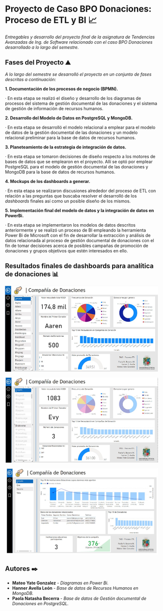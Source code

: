 # Proyecto de Caso BPO Donaciones: Proceso de ETL y BI 📈

_Entregables y desarrollo del proyecto final de la asignatura de Tendencias Avanzadas de Ing. de Software relacionado con el caso BPO Donaciones desarrollado a lo largo del semestre._

## Fases del Proyecto ⛰️

_A lo largo del semestre se desarrolló el proyecto en un conjunto de fases descritas a continuación:_

**1. Documentación de los procesos de negocio (BPMN).**

· En esta etapa se realizó el diseño y desarrollo de los diagramas de procesos del sistema de gestión documental de las donaciones y el sistema de gestión de información de recursos humanos.

**2. Desarrollo del Modelo de Datos en PostgreSQL y MongoDB.**

· En esta etapa se desarrolló el modelo relacional a emplear para el modelo de datos de la gestión documental de las donaciones y un modelo relacional preliminar para la base de datos de recursos humanos.

**3. Planeteamiento de la estrategia de integración de datos.**

· En esta etapa se tomaron decisiones de diseño respecto a los motores de bases de datos que se emplearon en el proyecto. Allí se optó por emplear PostgreSQL para el modelo de gestión documental de las donaciones y MongoDB para la base de datos de recursos humanos. 

**4. Mockups de los dashboards a generar.**

· En esta etapa se realizaron discusiones alrededor del proceso de ETL con relación a las preguntas que buscaba resolver el desarrolló de los _dashboards_ finales así como un posible diseño de los mismos.

**5. Implementación final del modelo de datos y la integración de datos en PowerBi.**

· En esta etapa se implementaron los modelos de datos descritos anteriormente y se realizó un proceso de BI empleando la herramienta Power Bi de Microsoft con el fin de desarrollar la extracción y análisis de datos relacionada al proceso de gestión documental de donaciones con el fin de tomar decisiones acerca de posibles campañas de promoción de donaciones y grupos objetivos que estén interesados en ello.

## Resultados finales de dashboards para analítica de donaciones 📊

![Dashboard 1](https://github.com/mateoyateg/DonacionesBI/blob/main/img/dash1.jpg)

![Dashboard 2](https://github.com/mateoyateg/DonacionesBI/blob/main/img/dash2.jpg)

![Dashboard 3](https://github.com/mateoyateg/DonacionesBI/blob/main/img/dash3.jpg)

## Autores ✒️


* **Mateo Yate Gonzalez** - *Diagramas en Power Bi.*
* **Hanner Avella León** - *Base de datos de Recursos Humanos en MongoDB.*
* **Paola Natasha Becerra** - *Base de datos de Gestión documental de Donaciones en PostgreSQL.*

